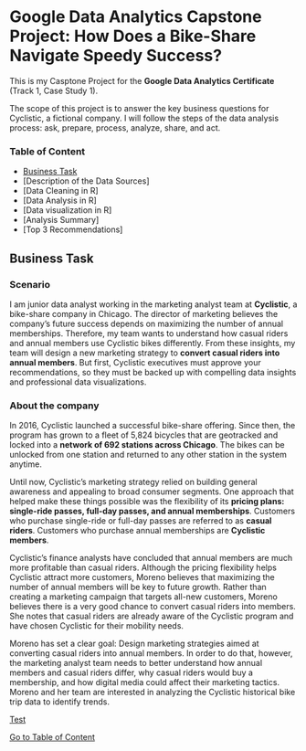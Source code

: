 # Google Data Analytics Capstone Project: How Does a Bike-Share Navigate Speedy Success?

This is my Casptone Project for the **Google Data Analytics Certificate** (Track 1, Case Study 1).

The scope of this project is to answer the key business questions for Cyclistic, a fictional company. I will follow the steps of the data analysis process: ask, prepare, process, analyze, share, and act.

### Table of Content
-   [Business Task](#business-task)
-   [Description of the Data Sources]
-   [Data Cleaning in R]
-   [Data Analysis in R]
-   [Data visualization in R]
-   [Analysis Summary]
-   [Top 3 Recommendations]

## Business Task
### Scenario

I am junior data analyst working in the marketing analyst team at **Cyclistic**, a bike-share company in Chicago. The director of marketing believes the company’s future success depends on maximizing the number of annual memberships. Therefore, my team wants to understand how casual riders and annual members use Cyclistic bikes differently. From these insights, my team will design a new marketing strategy to **convert casual riders into annual members**. But first, Cyclistic executives must approve your recommendations, so they must be backed up with compelling data insights and professional data visualizations.

### About the company
In 2016, Cyclistic launched a successful bike-share offering. Since then, the program has grown to a fleet of 5,824 bicycles that are geotracked and locked into a **network of 692 stations across Chicago**. The bikes can be unlocked from one station and returned to any other station in the system anytime.

Until now, Cyclistic’s marketing strategy relied on building general awareness and appealing to broad consumer segments. One approach that helped make these things possible was the flexibility of its **pricing plans: single-ride passes, full-day passes, and annual memberships**. Customers who purchase single-ride or full-day passes are referred to as **casual riders**. Customers who purchase annual memberships are **Cyclistic members**.

Cyclistic’s finance analysts have concluded that annual members are much more profitable than casual riders. Although the pricing flexibility helps Cyclistic attract more customers, Moreno believes that maximizing the number of annual members will be key to future growth. Rather than creating a marketing campaign that targets all-new customers, Moreno believes there is a very good chance to convert casual riders into members. She notes that casual riders are already aware of the Cyclistic program and have chosen Cyclistic for their mobility needs.

Moreno has set a clear goal: Design marketing strategies aimed at converting casual riders into annual members. In order to do that, however, the marketing analyst team needs to better understand how annual members and casual riders differ, why casual riders would buy a membership, and how digital media could affect their marketing tactics. Moreno and her team are interested in analyzing the Cyclistic historical bike trip data to identify trends.

[Test](https://github.com/alin-mihalcea/capstone-project/blob/main/test)

[Go to Table of Content](#table-of-content)

